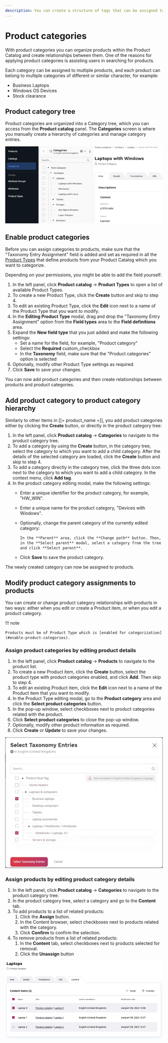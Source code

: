 ```yaml
---
description: You can create a structure of tags that can be assigned to products to help categorize products, to assist users in searching. One product can elong to different categories. In 4.2 you create, manage and assign categories manually, no import is available. In future releases categories will be assigned automatically based on rules, export./import will be added, as well as rules for applying different sales conditions based on categories.
---
```


# Product categories

With product categories you can organize products within the Product Catalog and create relationships between them. 
One of the reasons for applying product categories is assisting users in searching for products.

Each category can be assigned to multiple products, and each product can belong to multiple categories of different or similar character, for example:

- Business Laptops
- Windows OS Devices
- Stock clearance

## Product category tree

Product categories are organized into a Category tree, which you can access from the **Product catalog** panel. The **Categories** screen is where you manually create a hierarchy of categories and manage category entries.

![Product category tree](img/product_categories.png)

## Enable product categories

Before you can assign categories to products, make sure that the "Taxonomy Entry Assignment" field is added and set as required in all the [Product Types](../../content_model/#content-types) that define products from your Product Catalog which you want to categorize.

Depending on your permissions, you might be able to add the field yourself:

1. In the left panel, click **Product catalog** -> **Product Types** to open a list of available Product Types.
2. To create a new Product Type, click the  **Create** button and skip to step 4.
3. To edit an existing Product Type, click the **Edit** icon next to a name of the Product Type that you want to modify.
4. In the **Editing Product Type** modal, drag and drop the "Taxonomy Entry Assignment" option from the **Field types** area to the **Field definitions** area.
5. Expand the **New field type** that you just added and make the following settings:
    * Set a name for the field, for example, "Product category"
    * Select the **Required** custom_checkbox
    * In the **Taxonomy** field, make sure that the "Product categories" option is selected
6. Optionally, modify other Product Type settings as required.
7. Click **Save** to save your changes.

You can now add product categories and then create relationships between products and product categories.

## Add product category to product category hierarchy

Similarly to other items in [[= product_name =]], you add product categories either by clicking the **Create** button, or directly in the product category tree:

1. In the left panel, click **Product catalog** -> **Categories** to navigate to the product category tree.
2. To add a category by using the **Create** button, in the category tree, select the category to which you want to add a child category. After the details of the selected category are loaded, click the **Create** button and skip to step 4.
3. To add a category directly in the category tree, click the three dots icon next to the category to which you want to add a child category. In the context menu, click **Add tag**.
4. In the product category editing modal, make the following settings:
    * Enter a unique identifier for the product category, for example, "HW_WIN".
    * Enter a unique name for the product category, "Devices with Windows".
    * Optionally, change the parent category of the currently edited category: 
    
          In the **Parent** area, click the **Change path** button. Then, in the **Select parent** modal, select a category from the tree and click **Select parent**.
        
    * Click **Save** to save the product category.

The newly created category can now be assigned to products.

## Modify product category assignments to products

You can create or change product category relationships with products in two ways: either when you edit or create a Product item, or when you edit a product category.

!!! note

    Products must be of Product Type which is [enabled for categorization](#enable-product-categories). 

### Assign product categories by editing product details

1. In the left panel, click **Product catalog** -> **Products** to navigate to the product list.
2. To create a new Product item, click the  **Create** button, select the product type with product categories enabled, and click **Add**. Then skip to step 4.
3. To edit an existing Product item, click the **Edit** icon next to a name of the Product item that you want to modify.
4. In the Product Type editing modal, go to the **Product category** area and click the **Select product categories** button.
5. In the pop-up window, select checkboxes next to product categories related with the product.
6. Click **Select product categories** to close the pop-up window.
7. Optionally, modify other product information as required.
8. Click **Create** or **Update** to save your changes.

![Adding product categories](img/product_category_selection.png)

### Assign products by editing product category details

1. In the left panel, click **Product catalog** -> **Categories** to navigate to the product category tree.
2. In the product category tree, select a category and go to the **Content** tab.
3. To add products to a list of related products:
    1. Click the **Assign** button.
    2. In the Content browser, select checkboxes next to products related with the category.
    3. Click **Confirm** to confirm the selection.
4. To remove products from a list of related products:
    1. In the **Content** tab, select checkboxes next to products selected for removal.
    2. Click the **Unassign** button

![Related products list](img/product_categories_product_list.png)
